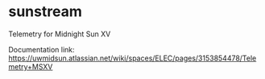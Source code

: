# sunstream
Telemetry for Midnight Sun XV

Documentation link: https://uwmidsun.atlassian.net/wiki/spaces/ELEC/pages/3153854478/Telemetry+MSXV
